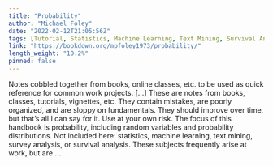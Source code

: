 ```yaml
---
title: "Probability"
author: "Michael Foley"
date: "2022-02-12T21:05:56Z"
tags: [Tutorial, Statistics, Machine Learning, Text Mining, Survival Analysis]
link: "https://bookdown.org/mpfoley1973/probability/"
length_weight: "10.2%"
pinned: false
---
```


Notes cobbled together from books, online classes, etc. to be used as quick reference for common work projects. [...] These are notes from books, classes, tutorials, vignettes, etc. They contain mistakes, are poorly organized, and are sloppy on fundamentals. They should improve over time, but that’s all I can say for it. Use at your own risk. The focus of this handbook is probability, including random variables and probability distributions. Not included here: statistics, machine learning, text mining, survey analysis, or survival analysis. These subjects frequently arise at work, but are ...
